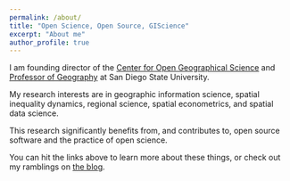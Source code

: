 ```yaml
---
permalink: /about/
title: "Open Science, Open Source, GIScience"
excerpt: "About me"
author_profile: true
---
```


I am founding director of the [Center for Open Geographical Science](http://cogs.sdsu.edu) and [Professor of Geography](https://geography.sdsu.edu/people/bios/rey) at San Diego State University.


My research interests are in geographic information science, spatial inequality dynamics, regional science, spatial econometrics, and spatial data science.

This research  significantly benefits from, and contributes to, open source software and the practice of open science.

You can hit the links above to learn more about these things, or check out my ramblings on [the blog](/).


